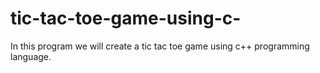 # tic-tac-toe-game-using-c-
In this program we will create a tic tac toe game using c++ programming language. 
